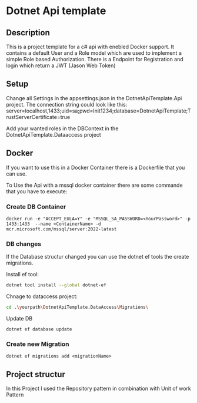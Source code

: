 # Dotnet Api template

## Description

This is a project template for a c# api with enebled Docker support.
It contains a default User and a Role model which are used to implement a simple Role based Authorization.
There is a Endpoint for Registration and login which return a JWT (Jason Web Token)

## Setup

Change all Settings in the appsettings.json in the DotnetApiTemplate.Api project.
The connection string could look like this:
server=localhost,1433;uid=sa;pwd=Init1234;database=DotnetApiTemplate;TrustServerCertificate=true

Add your wanted roles in the DBContext in the DotnetApiTemplate.Dataaccess project

## Docker

If you want to use this in a Docker Container there is a Dockerfile that you can use.

To Use the Api with a mssql docker container there are some commande that you have to execute:

### Create DB Container

```shell
docker run -e "ACCEPT_EULA=Y" -e "MSSQL_SA_PASSWORD=<YourPassword>" -p 1433:1433  --name <ContainerName> -d mcr.microsoft.com/mssql/server:2022-latest
```

### DB changes

If the Database structur changed you can use the dotnet ef tools the create migrations.

Install ef tool:

```sh
dotnet tool install --global dotnet-ef
```

Chnage to dataccess project:

```sh
cd .\yourpath\DotnetApiTemplate.DataAccess\Migrations\
```

Update DB

```shell
dotnet ef database update
```

### Create new Migration

```shell
dotnet ef migrations add <migrationName>
```

## Project structur

In this Project I used the Repository pattern in combination with Unit of work Pattern
